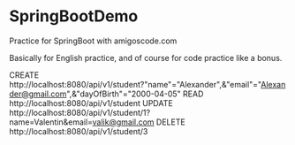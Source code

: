 # SpringBootDemo
Practice for SpringBoot with amigoscode.com

Basically for English practice, and of course for code practice like a bonus.

CREATE
http://localhost:8080/api/v1/student?"name"="Alexander",&"email"="Alexander@gmail.com",&"dayOfBirth"="2000-04-05"
READ
http://localhost:8080/api/v1/student
UPDATE
http://localhost:8080/api/v1/student/1?name=Valentin&email=valik@gmail.com
DELETE
http://localhost:8080/api/v1/student/3
